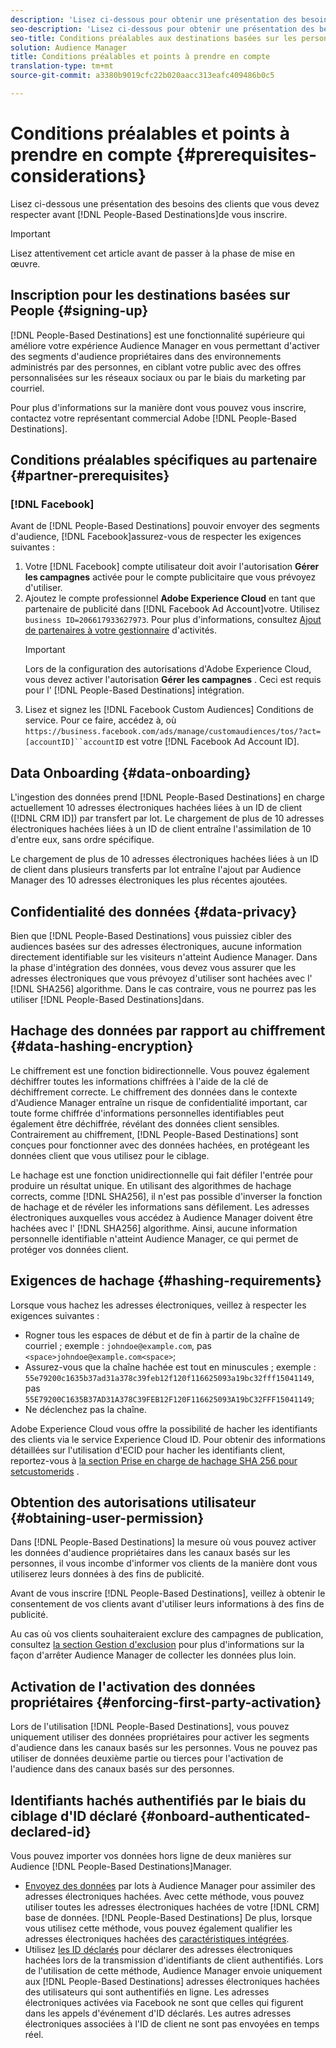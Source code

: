 ```yaml
---
description: 'Lisez ci-dessous pour obtenir une présentation des besoins des clients que vous devez respecter avant de vous inscrire pour les destinations basées sur People.  '
seo-description: 'Lisez ci-dessous pour obtenir une présentation des besoins des clients que vous devez respecter avant de vous inscrire pour les destinations basées sur People.  '
seo-title: Conditions préalables aux destinations basées sur les personnes et points à prendre en compte
solution: Audience Manager
title: Conditions préalables et points à prendre en compte
translation-type: tm+mt
source-git-commit: a3380b9019cfc22b020aacc313eafc409486b0c5

---
```



# Conditions préalables et points à prendre en compte {#prerequisites-considerations}

Lisez ci-dessous une présentation des besoins des clients que vous devez respecter avant [!DNL People-Based Destinations]de vous inscrire.

>[!IMPORTANT]
> Lisez attentivement cet article avant de passer à la phase de mise en œuvre.

## Inscription pour les destinations basées sur People {#signing-up}

[!DNL People-Based Destinations] est une fonctionnalité supérieure qui améliore votre expérience Audience Manager en vous permettant d'activer des segments d'audience propriétaires dans des environnements administrés par des personnes, en ciblant votre public avec des offres personnalisées sur les réseaux sociaux ou par le biais du marketing par courriel.

Pour plus d'informations sur la manière dont vous pouvez vous inscrire, contactez votre représentant commercial Adobe [!DNL People-Based Destinations].

## Conditions préalables spécifiques au partenaire {#partner-prerequisites}

### [!DNL Facebook]

Avant de [!DNL People-Based Destinations] pouvoir envoyer des segments d'audience, [!DNL Facebook]assurez-vous de respecter les exigences suivantes :

1. Votre [!DNL Facebook] compte utilisateur doit avoir l'autorisation **Gérer les campagnes** activée pour le compte publicitaire que vous prévoyez d'utiliser.
1. Ajoutez le compte professionnel **Adobe Experience Cloud** en tant que partenaire de publicité dans [!DNL Facebook Ad Account]votre. Utilisez `business ID=206617933627973`. Pour plus d'informations, consultez [Ajout de partenaires à votre gestionnaire](https://www.facebook.com/business/help/708679622611131) d'activités.
   >[!IMPORTANT]
   > Lors de la configuration des autorisations d'Adobe Experience Cloud, vous devez activer l'autorisation **Gérer les campagnes** . Ceci est requis pour l' [!DNL People-Based Destinations] intégration.
1. Lisez et signez les [!DNL Facebook Custom Audiences] Conditions de service. Pour ce faire, accédez à, où `https://business.facebook.com/ads/manage/customaudiences/tos/?act=[accountID]``accountID` est votre [!DNL Facebook Ad Account ID].

## Data Onboarding {#data-onboarding}

L'ingestion des données prend [!DNL People-Based Destinations] en charge actuellement 10 adresses électroniques hachées liées à un ID de client ([!DNL CRM ID]) par transfert par lot. Le chargement de plus de 10 adresses électroniques hachées liées à un ID de client entraîne l'assimilation de 10 d'entre eux, sans ordre spécifique.

Le chargement de plus de 10 adresses électroniques hachées liées à un ID de client dans plusieurs transferts par lot entraîne l'ajout par Audience Manager des 10 adresses électroniques les plus récentes ajoutées.

## Confidentialité des données {#data-privacy}

Bien que [!DNL People-Based Destinations] vous puissiez cibler des audiences basées sur des adresses électroniques, aucune information directement identifiable sur les visiteurs n'atteint Audience Manager. Dans la phase d'intégration des données, vous devez vous assurer que les adresses électroniques que vous prévoyez d'utiliser sont hachées avec l' [!DNL SHA256] algorithme. Dans le cas contraire, vous ne pourrez pas les utiliser [!DNL People-Based Destinations]dans.

## Hachage des données par rapport au chiffrement {#data-hashing-encryption}

Le chiffrement est une fonction bidirectionnelle. Vous pouvez également déchiffrer toutes les informations chiffrées à l'aide de la clé de déchiffrement correcte. Le chiffrement des données dans le contexte d'Audience Manager entraîne un risque de confidentialité important, car toute forme chiffrée d'informations personnelles identifiables peut également être déchiffrée, révélant des données client sensibles. Contrairement au chiffrement, [!DNL People-Based Destinations] sont conçues pour fonctionner avec des données hachées, en protégeant les données client que vous utilisez pour le ciblage.

Le hachage est une fonction unidirectionnelle qui fait défiler l'entrée pour produire un résultat unique. En utilisant des algorithmes de hachage corrects, comme [!DNL SHA256], il n'est pas possible d'inverser la fonction de hachage et de révéler les informations sans défilement. Les adresses électroniques auxquelles vous accédez à Audience Manager doivent être hachées avec l' [!DNL SHA256] algorithme. Ainsi, aucune information personnelle identifiable n'atteint Audience Manager, ce qui permet de protéger vos données client.

## Exigences de hachage {#hashing-requirements}

Lorsque vous hachez les adresses électroniques, veillez à respecter les exigences suivantes :

* Rogner tous les espaces de début et de fin à partir de la chaîne de courriel ; exemple : `johndoe@example.com`, pas `<space>johndoe@example.com<space>`;
* Assurez-vous que la chaîne hachée est tout en minuscules ; exemple : `55e79200c1635b37ad31a378c39feb12f120f116625093a19bc32fff15041149`, pas `55E79200C1635B37AD31A378C39FEB12F120F116625093A19bC32FFF15041149`;
* Ne déclenchez pas la chaîne.

Adobe Experience Cloud vous offre la possibilité de hacher les identifiants des clients via le service Experience Cloud ID. Pour obtenir des informations détaillées sur l'utilisation d'ECID pour hacher les identifiants client, reportez-vous à [la section Prise en charge de hachage SHA 256 pour setcustomerids](https://docs.adobe.com/content/help/en/id-service/using/reference/hashing-support.html) .

## Obtention des autorisations utilisateur {#obtaining-user-permission}

Dans [!DNL People-Based Destinations] la mesure où vous pouvez activer les données d'audience propriétaires dans les canaux basés sur les personnes, il vous incombe d'informer vos clients de la manière dont vous utiliserez leurs données à des fins de publicité.

Avant de vous inscrire [!DNL People-Based Destinations], veillez à obtenir le consentement de vos clients avant d'utiliser leurs informations à des fins de publicité.

Au cas où vos clients souhaiteraient exclure des campagnes de publication, consultez [la section Gestion d'exclusion](../../overview/data-security-and-privacy/opt-out-management.md) pour plus d'informations sur la façon d'arrêter Audience Manager de collecter les données plus loin.

## Activation de l'activation des données propriétaires {#enforcing-first-party-activation}

Lors de l'utilisation [!DNL People-Based Destinations], vous pouvez uniquement utiliser des données propriétaires pour activer les segments d'audience dans les canaux basés sur les personnes. Vous ne pouvez pas utiliser de données deuxième partie ou tierces pour l'activation de l'audience dans des canaux basés sur des personnes.

## Identifiants hachés authentifiés par le biais du ciblage d'ID déclaré {#onboard-authenticated-declared-id}

Vous pouvez importer vos données hors ligne de deux manières sur Audience [!DNL People-Based Destinations]Manager.

* [Envoyez des données](../../integration/sending-audience-data/batch-data-transfer-explained/batch-data-transfer-overview.md) par lots à Audience Manager pour assimiler des adresses électroniques hachées. Avec cette méthode, vous pouvez utiliser toutes les adresses électroniques hachées de votre [!DNL CRM] base de données. [!DNL People-Based Destinations] De plus, lorsque vous utilisez cette méthode, vous pouvez également qualifier les adresses électroniques hachées des [caractéristiques intégrées](../traits/trait-qualification-reference.md).
* Utilisez [les ID déclarés](../declared-ids.md) pour déclarer des adresses électroniques hachées lors de la transmission d'identifiants de client authentifiés. Lors de l'utilisation de cette méthode, Audience Manager envoie uniquement aux [!DNL People-Based Destinations] adresses électroniques hachées des utilisateurs qui sont authentifiés en ligne. Les adresses électroniques activées via Facebook ne sont que celles qui figurent dans les appels d'événement d'ID déclarés. Les autres adresses électroniques associées à l'ID de client ne sont pas envoyées en temps réel.
